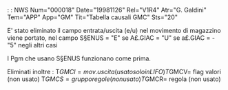  :  : NWS Num="000018" Date="19981126" Rel="V1R4" Atr="G. Galdini" Tem="APP" App="GM" Tit="Tabella causali GMC" Sts="20"

E' stato eliminato il campo entrata/uscita (e/u) nel movimento di magazzino viene portato, nel campo
S§ENUS =   "E" se A£.GIAC =            "U" se a£.GIAC = -
           "5" negli altri casi

I Pgm che usano S§ENUS funzionano come prima.


Eliminati inoltre : 
T$GMCI= mov. uscita (usato solo in LIFO)
T$GMCV= flag valori (non usato)
T$GMCS= gruppo regole (non usato)
T$GMCR= regola (non usato)

